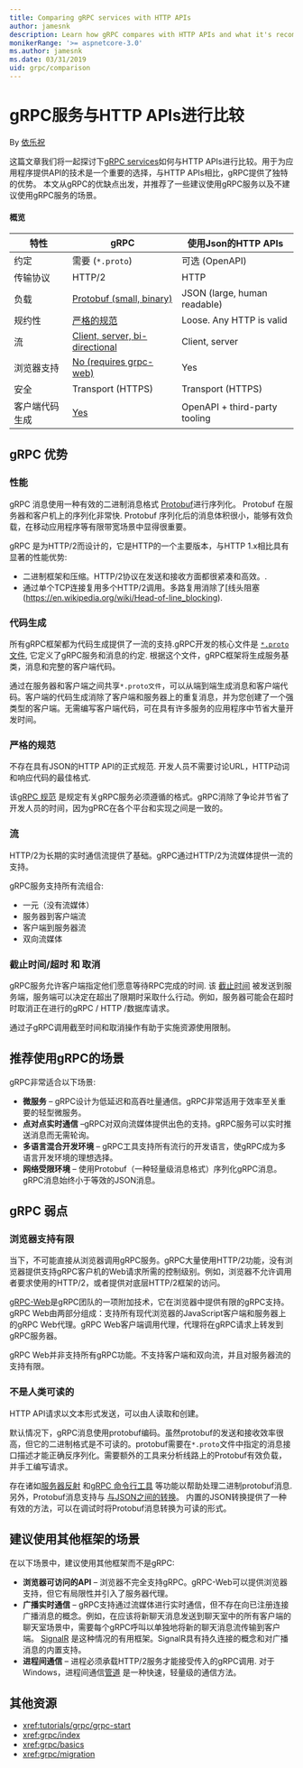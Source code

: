 ```yaml
---
title: Comparing gRPC services with HTTP APIs
author: jamesnk
description: Learn how gRPC compares with HTTP APIs and what it's recommend scenarios are.
monikerRange: '>= aspnetcore-3.0'
ms.author: jamesnk
ms.date: 03/31/2019
uid: grpc/comparison
---
```

#  gRPC服务与HTTP APIs进行比较

By [依乐祝](https://www.cnblogs.com/yilezhu/)

这篇文章我们将一起探讨下[gRPC services](https://grpc.io/docs/guides/)如何与HTTP APIs进行比较。用于为应用程序提供API的技术是一个重要的选择，与HTTP APIs相比，gRPC提供了独特的优势。 本文从gRPC的优缺点出发，并推荐了一些建议使用gRPC服务以及不建议使用gRPC服务的场景。

#### 概览

|    特性                |    gRPC                                                 |    使用Json的HTTP APIs                      |
|------------------------|---------------------------------------------------------|----------------------------------------------|
|    约定                |    需要 (`*.proto`)                                      |    可选 (OpenAPI)                        |
|    传输协议             |    HTTP/2                                               |    HTTP                                      |
|    负载                |    [Protobuf (small, binary)](#性能)                     |    JSON (large, human readable)              |
|    规约性              |    [严格的规范](#严格的规范)                               |    Loose. Any HTTP is valid                  |
|    流                  |    [Client, server, bi-directional](#流)         |    Client, server                            |
|    浏览器支持           |    [No (requires grpc-web)](#浏览器支持有限)   |    Yes                                       |
|    安全                |    Transport (HTTPS)                                    |    Transport (HTTPS)                         |
|    客户端代码生成       |    [Yes](#代码生成)                              |    OpenAPI + third-party tooling             |

## gRPC 优势

### 性能

gRPC 消息使用一种有效的二进制消息格式 [Protobuf](https://developers.google.com/protocol-buffers/docs/overview)进行序列化。 Protobuf 在服务器和客户机上的序列化非常快. Protobuf 序列化后的消息体积很小，能够有效负载，在移动应用程序等有限带宽场景中显得很重要。

gRPC 是为HTTP/2而设计的，它是HTTP的一个主要版本，与HTTP 1.x相比具有显著的性能优势:

* 二进制框架和压缩。HTTP/2协议在发送和接收方面都很紧凑和高效。.
* 通过单个TCP连接复用多个HTTP/2调用。多路复用消除了[线头阻塞(https://en.wikipedia.org/wiki/Head-of-line_blocking).

### 代码生成

所有gRPC框架都为代码生成提供了一流的支持.gRPC开发的核心文件是 [`*.proto` 文件](https://developers.google.com/protocol-buffers/docs/proto3), 它定义了gRPC服务和消息的约定. 根据这个文件，gRPC框架将生成服务基类，消息和完整的客户端代码。

通过在服务器和客户端之间共享`*.proto文件`，可以从端到端生成消息和客户端代码。客户端的代码生成消除了客户端和服务器上的重复消息，并为您创建了一个强类型的客户端。无需编写客户端代码，可在具有许多服务的应用程序中节省大量开发时间。

### 严格的规范

不存在具有JSON的HTTP API的正式规范. 开发人员不需要讨论URL，HTTP动词和响应代码的最佳格式.

该[gRPC 规范](https://github.com/grpc/grpc/blob/master/doc/PROTOCOL-HTTP2.md) 是规定有关gRPC服务必须遵循的格式。gRPC消除了争论并节省了开发人员的时间，因为gPRC在各个平台和实现之间是一致的。

### 流

HTTP/2为长期的实时通信流提供了基础。gRPC通过HTTP/2为流媒体提供一流的支持。

gRPC服务支持所有流组合:

* 一元（没有流媒体）
* 服务器到客户端流
* 客户端到服务器流
* 双向流媒体

### 截止时间/超时 和 取消

gRPC服务允许客户端指定他们愿意等待RPC完成的时间. 该 [截止时间](https://grpc.io/blog/deadlines) 被发送到服务端，服务端可以决定在超出了限期时采取什么行动。例如，服务器可能会在超时时取消正在进行的gRPC / HTTP /数据库请求。

通过子gRPC调用截至时间和取消操作有助于实施资源使用限制。

## 推荐使用gRPC的场景

gRPC非常适合以下场景:

* **微服务** &ndash; gRPC设计为低延迟和高吞吐量通信。gRPC非常适用于效率至关重要的轻型微服务。
* **点对点实时通信** &ndash;gRPC对双向流媒体提供出色的支持。gRPC服务可以实时推送消息而无需轮询。
* **多语言混合开发环境** &ndash; gRPC工具支持所有流行的开发语言，使gRPC成为多语言开发环境的理想选择。
* **网络受限环境** &ndash; 使用Protobuf（一种轻量级消息格式）序列化gRPC消息。gRPC消息始终小于等效的JSON消息。

## gRPC 弱点

### 浏览器支持有限

当下，不可能直接从浏览器调用gRPC服务。gRPC大量使用HTTP/2功能，没有浏览器提供支持gRPC客户机的Web请求所需的控制级别。例如，浏览器不允许调用者要求使用的HTTP/2，或者提供对底层HTTP/2框架的访问。

[gRPC-Web](https://grpc.io/docs/tutorials/basic/web.html)是gRPC团队的一项附加技术，它在浏览器中提供有限的gRPC支持。gRPC Web由两部分组成：支持所有现代浏览器的JavaScript客户端和服务器上的gRPC Web代理。gRPC Web客户端调用代理，代理将在gRPC请求上转发到gRPC服务器。

gRPC Web并非支持所有gRPC功能。不支持客户端和双向流，并且对服务器流的支持有限。

### 不是人类可读的

HTTP API请求以文本形式发送，可以由人读取和创建。

默认情况下，gRPC消息使用protobuf编码。虽然protobuf的发送和接收效率很高，但它的二进制格式是不可读的。protobuf需要在`*.proto`文件中指定的消息接口描述才能正确反序列化。需要额外的工具来分析线路上的Protobuf有效负载，并手工编写请求。

存在诸如[服务器反射](https://github.com/grpc/grpc/blob/master/doc/server-reflection.md) 和[gRPC 命令行工具](https://github.com/grpc/grpc/blob/master/doc/command_line_tool.md) 等功能以帮助处理二进制protobuf消息. 另外，Protobuf消息支持与 [与JSON之间的转换](https://developers.google.com/protocol-buffers/docs/proto3#json)。 内置的JSON转换提供了一种有效的方法，可以在调试时将Protobuf消息转换为可读的形式。

## 建议使用其他框架的场景

在以下场景中，建议使用其他框架而不是gRPC:

* **浏览器可访问的API** &ndash; 浏览器不完全支持gRPC。gRPC-Web可以提供浏览器支持，但它有局限性并引入了服务器代理。
* **广播实时通信** &ndash;  gRPC支持通过流媒体进行实时通信，但不存在向已注册连接广播消息的概念。例如，在应该将新聊天消息发送到聊天室中的所有客户端的聊天室场景中，需要每个gRPC呼叫以单独地将新的聊天消息流传输到客户端。 [SignalR](xref:signalr/introduction) 是这种情况的有用框架。SignalR具有持久连接的概念和对广播消息的内置支持。
* **进程间通信** &ndash; 进程必须承载HTTP/2服务才能接受传入的gRPC调用. 对于Windows，进程间通信[管道](/dotnet/standard/io/pipe-operations) 是一种快速，轻量级的通信方法。

## 其他资源

* <xref:tutorials/grpc/grpc-start>
* <xref:grpc/index>
* <xref:grpc/basics>
* <xref:grpc/migration>

